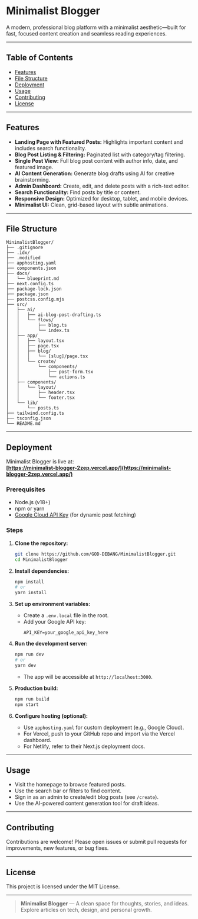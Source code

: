 # Minimalist Blogger

A modern, professional blog platform with a minimalist aesthetic—built for fast, focused content creation and seamless reading experiences.

---

## Table of Contents

- [Features](#features)
- [File Structure](#file-structure)
- [Deployment](#deployment)
- [Usage](#usage)
- [Contributing](#contributing)
- [License](#license)

---

## Features

- **Landing Page with Featured Posts:** Highlights important content and includes search functionality.
- **Blog Post Listing & Filtering:** Paginated list with category/tag filtering.
- **Single Post View:** Full blog post content with author info, date, and featured image.
- **AI Content Generation:** Generate blog drafts using AI for creative brainstorming.
- **Admin Dashboard:** Create, edit, and delete posts with a rich-text editor.
- **Search Functionality:** Find posts by title or content.
- **Responsive Design:** Optimized for desktop, tablet, and mobile devices.
- **Minimalist UI:** Clean, grid-based layout with subtle animations.

---

## File Structure

```
MinimalistBlogger/
├── .gitignore
├── .idx/
├── .modified
├── apphosting.yaml
├── components.json
├── docs/
│   └── blueprint.md
├── next.config.ts
├── package-lock.json
├── package.json
├── postcss.config.mjs
├── src/
│   ├── ai/
│   │   ├── ai-blog-post-drafting.ts
│   │   └── flows/
│   │       ├── blog.ts
│   │       └── index.ts
│   ├── app/
│   │   ├── layout.tsx
│   │   ├── page.tsx
│   │   ├── blog/
│   │   │   └── [slug]/page.tsx
│   │   └── create/
│   │       └── components/
│   │           ├── post-form.tsx
│   │           └── actions.ts
│   ├── components/
│   │   └── layout/
│   │       ├── header.tsx
│   │       └── footer.tsx
│   └── lib/
│       └── posts.ts
├── tailwind.config.ts
├── tsconfig.json
└── README.md
```

---

## Deployment

Minimalist Blogger is live at:  
**[https://minimalist-blogger-2zep.vercel.app/](https://minimalist-blogger-2zep.vercel.app/)**

### Prerequisites

- Node.js (v18+)
- npm or yarn
- [Google Cloud API Key](https://console.cloud.google.com/) (for dynamic post fetching)

### Steps

1. **Clone the repository:**
   ```bash
   git clone https://github.com/GOD-DEBANG/MinimalistBlogger.git
   cd MinimalistBlogger
   ```

2. **Install dependencies:**
   ```bash
   npm install
   # or
   yarn install
   ```

3. **Set up environment variables:**
   - Create a `.env.local` file in the root.
   - Add your Google API key:
     ```
     API_KEY=your_google_api_key_here
     ```

4. **Run the development server:**
   ```bash
   npm run dev
   # or
   yarn dev
   ```
   - The app will be accessible at `http://localhost:3000`.

5. **Production build:**
   ```bash
   npm run build
   npm start
   ```

6. **Configure hosting (optional):**
   - Use `apphosting.yaml` for custom deployment (e.g., Google Cloud).
   - For Vercel, push to your GitHub repo and import via the Vercel dashboard.
   - For Netlify, refer to their Next.js deployment docs.

---

## Usage

- Visit the homepage to browse featured posts.
- Use the search bar or filters to find content.
- Sign in as an admin to create/edit blog posts (see `/create`).
- Use the AI-powered content generation tool for draft ideas.

---

## Contributing

Contributions are welcome! Please open issues or submit pull requests for improvements, new features, or bug fixes.

---

## License

This project is licensed under the MIT License.

---

> **Minimalist Blogger** — A clean space for thoughts, stories, and ideas. Explore articles on tech, design, and personal growth.
